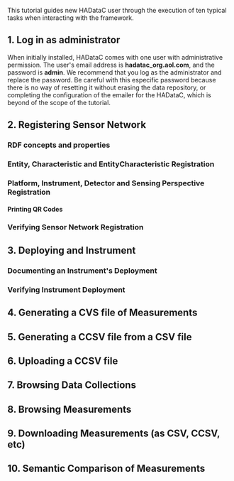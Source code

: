 This tutorial guides new HADataC user through the execution of ten typical tasks when interacting with the framework.

## 1. Log in as administrator

When initially installed, HADataC comes with one user with administrative permission. The user's email address is **hadatac_org.aol.com**, and the password is **admin**. We recommend that you log as the administrator and replace the password. Be careful with this especific password because there is no way of resetting it without erasing the data repository, or completing the configuration of the emailer for the HADataC, which is beyond of the scope of the tutorial. 

## 2. Registering Sensor Network

### RDF concepts and properties

### Entity, Characteristic and EntityCharacteristic Registration

### Platform, Instrument, Detector and Sensing Perspective Registration

#### Printing QR Codes

### Verifying Sensor Network Registration

## 3. Deploying and Instrument

### Documenting an Instrument's Deployment

### Verifying Instrument Deployment

## 4. Generating a CVS file of Measurements

## 5. Generating a CCSV file from a CSV file

## 6. Uploading a CCSV file

## 7. Browsing Data Collections

## 8. Browsing Measurements

## 9. Downloading Measurements (as CSV, CCSV, etc)

## 10. Semantic Comparison of Measurements  